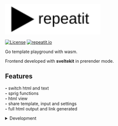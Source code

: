 <img src="./assets/logoR.svg" alt="repeatit" height="100"/>

[![License](https://img.shields.io/github/license/rytsh/repeatit?color=red&style=flat-square)](https://raw.githubusercontent.com/rytsh/repeatit/master/LICENSE)
[![repeatit.io](https://img.shields.io/badge/website-repeatit.io-blue?style=flat-square)](https://repeatit.io)

Go template playground with wasm.

Frontend developed with __sveltekit__ in prerender mode.

## Features

__-__ switch html and text  
__-__ sprig functions  
__-__ html view  
__-__ share template, input and settings  
__-__ full html output and link generated  

<details><summary>Development</summary>

Build wasm file

```sh
make build
```

Run frontend

```sh
make build-front-install run
```

Make local test first and to try other things use `ngrok` like tools before tag new version.

Add new tag with starts `v[0-9]` to publish new version of website.

</details>
